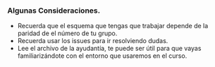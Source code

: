 ### Algunas Consideraciones.

- Recuerda que el esquema que tengas que trabajar depende de la paridad de el número de tu grupo. 
- Recuerda usar los issues para ir resolviendo dudas.
- Lee el archivo de la ayudantía, te puede ser útil para que vayas familiarizándote con el entorno que usaremos en el curso. 
